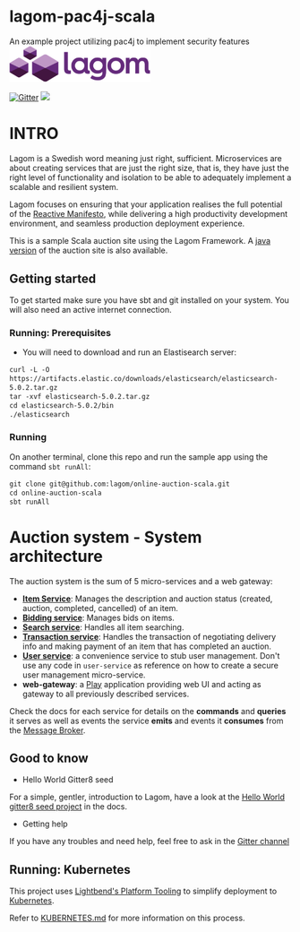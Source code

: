 # lagom-pac4j-scala
An example project utilizing pac4j to implement security features
[<img src="docs/logo.png" alt="Lagom" width="50%">](https://github.com/lagom/lagom)

[![Gitter](https://img.shields.io/gitter/room/gitterHQ/gitter.svg)](https://gitter.im/lagom/lagom?utm_source=badge&utm_medium=badge&utm_campaign=pr-badge&utm_content=badge) [<img src="https://img.shields.io/travis/lagom/lagom.svg"/>](https://travis-ci.org/lagom/lagom)

# INTRO
Lagom is a Swedish word meaning just right, sufficient. Microservices are about creating services that are just the right size, that is, they have just the right level of functionality and isolation to be able to adequately implement a scalable and resilient system.

Lagom focuses on ensuring that your application realises the full potential of the [Reactive Manifesto](http://reactivemanifesto.org/), while delivering a high productivity development environment, and seamless production deployment experience.

This is a sample Scala auction site using the Lagom Framework. A [java version](https://github.com/lagom/online-auction-java) of the auction site is also available.

## Getting started
To get started make sure you have sbt and git installed on your system. You will also need an active internet connection.

### Running: Prerequisites

- You will need to download and run an Elastisearch server:

```
curl -L -O https://artifacts.elastic.co/downloads/elasticsearch/elasticsearch-5.0.2.tar.gz
tar -xvf elasticsearch-5.0.2.tar.gz
cd elasticsearch-5.0.2/bin
./elasticsearch
```
### Running

On another terminal, clone this repo and run the sample app using the command `sbt runAll`:

```
git clone git@github.com:lagom/online-auction-scala.git
cd online-auction-scala
sbt runAll
```

# Auction system - System architecture

The auction system is the sum of 5 micro-services and a web gateway:

* **[Item Service](docs/item-service.md)**: Manages the description and auction status (created, auction, completed, cancelled) of an item.
* **[Bidding service](docs/bidding-service.md)**: Manages bids on items.
* **[Search service](docs/search-service.md)**: Handles all item searching.
* **[Transaction service](docs/transaction-service.md)**: Handles the transaction of negotiating delivery info and making payment of an item that has completed an auction.
* **[User service](docs/user-service.md)**: a convenience service to stub user management. Don't use any code in `user-service` as reference on how to create a secure user management micro-service.
* **web-gateway**: a [Play](https://www.playframework.com/) application providing web UI and acting as gateway to all previously described services.

Check the docs for each service for details on the **commands** and **queries** it serves as well as events the service **emits** and events it **consumes** from the [Message Broker](http://www.lagomframework.com/documentation/1.3.x/scala/MessageBrokerApi.html#Message-Broker-Support).

## Good to know

- Hello World Gitter8 seed

For a simple, gentler, introduction to Lagom, have a look at the [Hello World gitter8 seed project](https://www.lagomframework.com/get-started-scala.html) in the docs.

- Getting help

If you have any troubles and need help, feel free to ask in the [Gitter channel](https://gitter.im/lagom/lagom)

## Running: Kubernetes

This project uses [Lightbend's Platform Tooling](https://developer.lightbend.com/docs/reactive-platform-tooling/latest/) to
simplify deployment to [Kubernetes](https://kubernetes.io/).

Refer to [KUBERNETES.md](KUBERNETES.md) for more information on this process.
